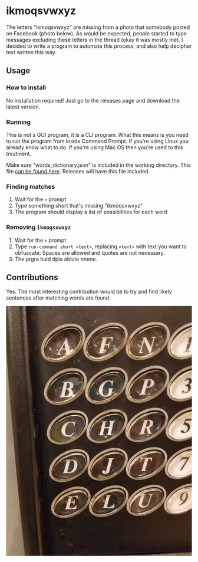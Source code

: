 # ikmoqsvwxyz

The letters "ikmoqsvwxyz" are missing from a photo that somebody posted on
Facebook (photo below). As would be expected, people started to type messages excluding these letters in the thread (okay it was mostly me). I decided to write a program to automate this process, and also help decipher text written this way.

## Usage

### How to install
No installation required! Just go to the releases page and download the
latest version.

### Running
This is not a GUI program, it is a CLI program. What this means is you need to
run the program from inside Command Prompt. If you're using Linux you already
know what to do. If you're using Mac OS then you're used to this treatment.

Make sure "words_dictionary.json" is included in the working directory.
This file [can be found here](https://github.com/dwyl/english-words/).
Releases will have this file included.

### Finding matches
1. Wait for the `>` prompt
2. Type something short that's missing "ikmoqsvwxyz"
3. The program should display a list of possibilities for each word

### Removing `ikmoqsvwxyz`
1. Wait for the `>` prompt
2. Type `run-command short <text>`, replacing `<text>` with text you want to
   obfuscate. Spaces are allowed and quotes are not necessary.
3. The prgra huld dpla ablute nnene.

## Contributions
Yes. The most interesting contribution would be to try and find likely
sentences after matching words are found.

![](inspiration.jpg)